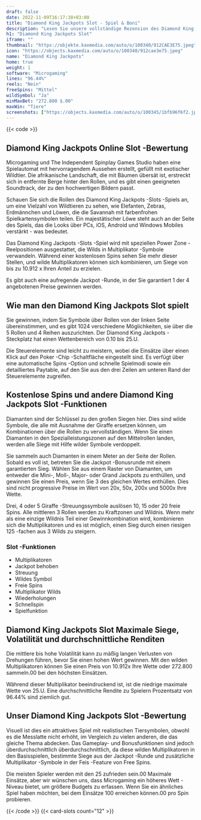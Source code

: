 ```yaml
---
draft: false
date: 2022-11-09T16:17:38+03:00
title: "Diamond King Jackpots Slot - Spiel & Boni"
description: "Lesen Sie unsere vollständige Rezension des Diamond King Jackpots Slot at. Entdecken Sie die Funktionen, Belohnungen und wie man sie mit den besten kanadischen Casino -Boni spielt."
h1: "Diamond King Jackpots Slot"
iframe: ""
thumbnail: "https://objekte.kaxmedia.com/auto/o/100340/912CAE3E75.jpeg"
icon: "https://objects.kaxmedia.com/auto/o/100340/912cae3e75.jpeg"
name: "Diamond King Jackpots"
home: true
weight: 1
software: "Microgaming"
lines: "96.44%"
reels: "Nein"
freeSpins: "Mittel"
wildSymbol: "Ja"
minMaxBet: "272.800 $.00"
maxWin: "Tiere"
screenshots: ["https://objects.kaxmedia.com/auto/o/100345/1bfb96f6f2.jpeg"]
---
```


{{< code >}}<h2>Diamond King Jackpots Online Slot -Bewertung</h2><p>Microgaming und The Independent Spinplay Games Studio haben eine Spielautomat mit hervorragendem Aussehen erstellt, gefüllt mit exotischer Wildtier. Die afrikanische Landschaft, die mit Bäumen übersät ist, erstreckt sich in entfernte Berge hinter den Rollen, und es gibt einen geeigneten Soundtrack, der zu den hochwertigen Bildern passt.</p><p>Schauen Sie sich die Rollen des Diamond King Jackpots -Slots -Spiels an, um eine Vielzahl von Wildtieren zu sehen, wie Elefanten, Zebras, Erdmännchen und Löwen, die die Savannah mit farbenfrohen Spielkartensymbolen teilen. Ein majestätischer Löwe steht auch an der Seite des Spiels, das die Looks über PCs, iOS, Android und Windows Mobiles verstärkt - was bedeutet.</p><p>Das Diamond King Jackpots -Slots -Spiel wird mit speziellen Power Zone -Reelpositionen ausgestattet, die Wilds in Multiplikator -Symbole verwandeln. Während einer kostenlosen Spins sehen Sie mehr dieser Stellen, und wilde Multiplikatoren können sich kombinieren, um Siege von bis zu 10.912 x Ihren Anteil zu erzielen.</p><p>Es gibt auch eine aufregende Jackpot -Runde, in der Sie garantiert 1 der 4 angebotenen Preise gewinnen werden.</p><h2>Wie man den Diamond King Jackpots Slot spielt</h2><p>Sie gewinnen, indem Sie Symbole über Rollen von der linken Seite übereinstimmen, und es gibt 1024 verschiedene Möglichkeiten, sie über die 5 Rollen und 4 Reihen auszurichten. Der Diamond King Jackpots -Steckplatz hat einen Wettenbereich von 0.10 bis 25.U.</p><p>Die Steuerelemente sind leicht zu meistern, wobei die Einsätze über einen Klick auf den Poker -Chip -Schaltfläche eingestellt sind. Es verfügt über eine automatische Spins -Option und schnelle Spielmodi sowie ein detailliertes Paytable, auf den Sie aus den drei Zeilen am unteren Rand der Steuerelemente zugreifen.</p><h2>Kostenlose Spins und andere Diamond King Jackpots Slot -Funktionen</h2><p>Diamanten sind der Schlüssel zu den großen Siegen hier. Dies sind wilde Symbole, die alle mit Ausnahme der Giraffe ersetzen können, um Kombinationen über die Rollen zu vervollständigen. Wenn Sie einen Diamanten in den Spezialleistungszonen auf den Mittelrollen landen, werden alle Siege mit Hilfe wilder Symbole verdoppelt.</p><p>Sie sammeln auch Diamanten in einem Meter an der Seite der Rollen. Sobald es voll ist, betreten Sie die Jackpot -Bonusrunde mit einem garantierten Sieg. Wählen Sie aus einem Raster von Diamanten, um entweder die Mini-, Moll-, Major- oder Grand Jackpots zu enthüllen, und gewinnen Sie einen Preis, wenn Sie 3 des gleichen Wertes enthüllen. Dies sind nicht progressive Preise im Wert von 20x, 50x, 200x und 5000x Ihre Wette.</p><p>Drei, 4 oder 5 Giraffe -Streuungssymbole auslösen 10, 15 oder 20 freie Spins. Alle mittleren 3 Rollen werden zu Kraftzonen und Wildnis. Wenn mehr als eine einzige Wildnis Teil einer Gewinnkombination wird, kombinieren sich die Multiplikatoren und es ist möglich, einen Sieg durch einen riesigen 125 -fachen aus 3 Wilds zu steigern.</p><h3>
Slot -Funktionen</h3><ul>
<li></span>
Multiplikatoren</li>
<li></span>
Jackpot behoben</li>
<li></span>
Streuung</li>
<li></span>
Wildes Symbol</li>
<li></span>
Freie Spins</li>
<li></span>
Multiplikator Wilds</li>
<li></span>
Wiederholungen</li>
<li></span>
Schnellspin</li>
<li></span>
Spielfunktion</li></ul><h2>Diamond King Jackpots Slot Maximale Siege, Volatilität und durchschnittliche Renditen</h2><p>Die mittlere bis hohe Volatilität kann zu mäßig langen Verlusten von Drehungen führen, bevor Sie einen hohen Wert gewinnen. Mit den wilden Multiplikatoren können Sie einen Preis von 10.912x Ihre Wette oder 272.800 sammeln.00 bei den höchsten Einsätzen.</p><p>Während dieser Multiplikator beeindruckend ist, ist die niedrige maximale Wette von 25.U. Eine durchschnittliche Rendite zu Spielern Prozentsatz von 96.44% sind ziemlich gut.</p><h2>Unser Diamond King Jackpots Slot -Bewertung</h2><p>Visuell ist dies ein attraktives Spiel mit realistischen Tiersymbolen, obwohl es die Messlatte nicht erhöht, im Vergleich zu vielen anderen, die das gleiche Thema abdecken. Das Gameplay- und Bonusfunktionen sind jedoch überdurchschnittlich überdurchschnittlich, da diese wilden Multiplikatoren in den Basisspielen, bestimmte Siege aus der Jackpot -Runde und zusätzliche Multiplikator -Symbole in der Feis -Feature von Free Spins.</p><p>Die meisten Spieler werden mit den 25 zufrieden sein.00 Maximale Einsätze, aber wir wünschen uns, dass Microgaming ein höheres Wett -Niveau bietet, um größere Budgets zu erfassen. Wenn Sie ein ähnliches Spiel haben möchten, bei dem Einsätze 100 erreichen können.00 pro Spin probieren.</p>{{< /code >}}
 {{< card-slots count="12" >}}